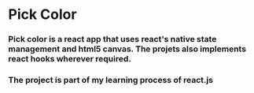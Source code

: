 # Pick Color

### Pick color is a react app that uses react's native state management and html5 canvas. The projets also implements react hooks wherever required.

### The project is part of my learning process of react.js
